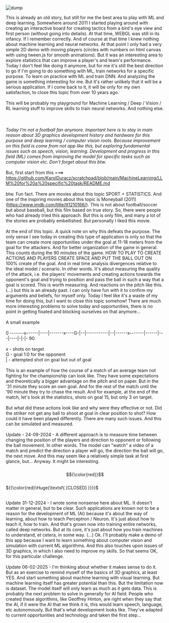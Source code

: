 ![dump](https://github.com/KarolDuracz/scratchpad/blob/main/3D%20board%20'11/output_3d_board_11.gif?raw=true)

This is already an old story, but still for me the best area to play with ML and deep learning. Somewhere around 2011 I started playing around with creating an interactive board for creating tactics from a bird's eye view and first person (without going into details). At that time, WEBGL was still in its infancy. If I remember correctly. And of course at that time I knew nothing about machine learning and neural networks. At that point I only had a very simple 2D demo with moving players (circles with numbers on html canvas with using tween.js for smooth animations). But it was an interesting area to explore statistics that can improve a player's and team's performance. Today I don't feel like doing it anymore, but for me it's still the best direction to go if I'm going to do something with ML, train networks for a specific purpose. To learn on practice with ML and train DNN. And analyzing the game is something interesting for me. But it's rather unlikely that it will be a serious application. If I come back to it, it will be only for my own satisfaction, to close this topic from over 10 years ago.
<br /><br />
This will be probably my playground for Machine Learning / Deep / Vision / RL learning stuff to improve skills to train neural networks. And nothing else.
<br /><br /><br /><br />
<i>Today I'm not a football fan anymore. Important here is to stay in main reason about 3D graphics development history and hardware for this purpose and deep learning / computer vision roots. Because improvement on this field is come from not app like this, but exploring fundamental issues such as speech, vision, learning. Development and progress in this field (ML) comes from improving the model for specific tasks such as computer vision etc. Don't forget about this btw. </i>
<br /><br />
But, first start from this ===> https://github.com/KarolDuracz/scratchpad/blob/main/MachineLearning/LLM%20for%20a%20specific%20task/README.md
<br /><br />
btw. Fun fact. There are movies about this topic SPORT + STATISTICS. And one of the inspiring movies about this topic is Moneyball (2011) (https://www.imdb.com/title/tt1210166/). This is not about football/soccer but about baseball, but this film based on true story. So, there were people who had already tried this approach. But this is only film, and many a lot of the stories are probably embellished. But personally I liked this movie.
<br /><br />
At the end of this topic. A quick note on why this defeats the purpose. The only sense I see today in creating this type of application is only so that the team can create more opportunities under the goal at 11-18 meters from the goal for the attackers. And for better organization of the game in general. This counts during the 90 minutes of the game. HOW TO PLAY TO CREATE ACTIONS AND PLAYERS CREATE SPACE AND PUT THE BALL OUT ON 100% create of the goal. And in real time analysis divergences relative to the ideal model / scenario. In other words. It's about measuring the quality of the attack, i.e. the players' movements and creating actions towards the opponent's goal and trying to position and pass the ball in such a way that a goal is scored. This is worth measuring. And reactions on the pitch like this. (...) but this is an already past. I can only have fun with it to confirm my arguments and beliefs, for myself only. Today I feel like it's a waste of my time for doing this, but I want to close this topic somehow! There are much more interesting problems to solve today and opportunities, there is no point in getting fixated and blocking ourselves on that anymore...
<br /><br />
A small example
<br /><br />
0 -------x------|----|-------x----G-|--|-----------|--|------x-------|------|---|----|-|-|- 90
<br /><br />
x - shots on target<br />
G - goal 1:0 for the opponent<br />
| - attempted shot on goal but out of goal<br />
<br />
This is an example of how the course of a match of an average team not fighting for the championship can look like. They have some expectations and theoretically a bigger advantage on the pitch and on paper. But in the '31 minute they score an own goal. And for the rest of the match until the '90 minute they try to chase the result. And for example, at the end of the match, let's look at the statistics, shots on goal 15, but only 3 on target. <br /><br />
But what did these actions look like and why were they effective or not. Did the striker not get any ball to shoot at goal in clear position to shot? How could it have been played differently. There are many such issues. And this can be simulated and measured.
<br /><br />
Update - 24-09-2024 - A different approach is to measure time between changing the position of the players and direction to opponent or following the ball movement. In other words. The model can "watch" a video of a match and predict the direction a player will go, the direction the ball will go, the next move. And this may seem like a relatively simple task at first glance, but...  Anyway. It might be interesting.
<br /><br />
$${\color{red}}$$	
		${{\color{red}\Huge{\textsf{     [CLOSED]  }}}}\$

<br />
Update 31-12-2024 - I wrote some nonsense here about ML. It doesn't matter in general, but to be clear. Such applications are known not to be a reason for the development of ML (AI) because it's about the way of learning, about how to teach Perceptron / Neuron. It's just about how to teach it, how to train. And that's grown now into training entire networks, called deep networks. But at its core, it's just about how you train machines to understand, et cetera, in some way. (...) Ok. I'll probably make a demo of this app because I want to learn something about computer vision and simulation with current ML algorithms. And this also touches upon issues of 3D graphics, in which I also need to improve my skills. So that seems OK, for this particular challenge.
<br /><br />
Update 06-02-2025 - I'm thinking about whether it makes sense to do it. But as an exercise to remind myself of the basics of 3D graphics, at least YES. And start something about machine learning with visual learning. But machine learning itself has greater potential than this. But the limitation now is dataset. The model itself will only learn as much as it gets data. This is probably the next problem to solve in generally for AI field. People who created these algorithms, like Geoffrey Hinton, are right when they say that the AI, if it were the AI that ​​we think it is, this would learn speech, language, etc autonomously. But that's what development looks like. They've adapted to current opportunities and technology and taken the first step...
